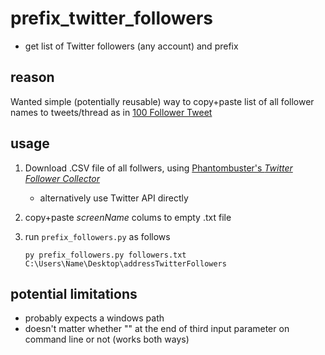 # prefix_twitter_followers
- get list of Twitter followers (any account) and prefix

## reason
Wanted simple (potentially reusable) way to copy+paste list of all follower names to tweets/thread as in [100 Follower Tweet](https://twitter.com/CoderMatching/status/1516423584641597450?s=20&t=JRYUY43xxrgHsv11YOE52g)

## usage
1. Download .CSV file of all follwers, using [Phantombuster's *Twitter Follower Collector*](https://phantombuster.com/automations/twitter/4130/twitter-follower-collector)
    - alternatively use Twitter API directly
2. copy+paste *screenName* colums to empty .txt file
3. run `prefix_followers.py` as follows

    `py prefix_followers.py followers.txt C:\Users\Name\Desktop\addressTwitterFollowers`

## potential limitations
- probably expects a windows path
- doesn't matter whether "\" at the end of third input parameter on command line or not (works both ways)